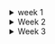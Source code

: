 <details>
 <summary> week 1 </summary>
 
# Introduction to Python
 
 * the introduction of using commands and how to navigate them
 * learnt how to apply the syntax of python
  
# Variables and Operators, data structure
  
* apply how to use different variables within python, such int, floats and decimal numbers
* got familier with the use of output variable to produce the task performed, such as normally used variable print()
* the application of true or false value, which is another variable in python
* data structures to asign mutliple variables
* the use of dictionaries by doing some exercises 
* the use of arithmetic operation to perform calculations
* the operators on strings, the use of operator to add two strings
* Completed some exercises to test myself how to narvigate with these different operators 
* got to learn about boolean values (True or False)

# Lists, Sets, Dictionaries and Tuples
  
* learnt how lists are used to store multiple items in a single variable using square brackets [ ]
* A set is a collection which is unordered, unchangeable, and unindexed. they using 
* also got to do some exercises to test myself how to list items in a variable
* learnt about dictionaries on how they are constructed and applied using curly { }, and they have keys and values
* learnt about tuples how they are differentiated from sets and lists using different brackets, for tuples we use curly brackets ()

# Methods that are used in python

* learnt how to use different methods such as
* remove() to remove from the list
* pop() to remove the specified index 
* del also remove specified index
* clear() emptied the list
* 
# Control flow (if , elif and else statements)

* got to learn how if statements are constructed to check the condition
* got to learn of "elif" keyword which is used if previous conditions were not true
* also got to learn how "else" keyword function to catches anything that is catched by preeciding conditions
* accessing tuple by using indexing format

# Loops 

* learnt how loops are used in python to execute statements
* With the while loop we can execute a set of statements as long as a condition is true
* with for loop i learnt that you can execute sets of statements
* With the continue statement we can stop the current iteration, and continue with the next
* With the break statement we can stop the loop even if the while condition is true
* the importance of using inreament while looping to avoid the loop continuing forever

# Factorials

* learnt that the factorial represented by a exclamation mark after a number
* also that is equal to the product of that number, all the integers below it to one
* also learnt that is important to check the input
* factorial can be used to check the variable type

# Functions 

* in python a function is defined using "def" keyword
* example: def my_function() 
* to call a function, use the functiopn name followed by parentheses
* The function body is indented and contains the code that performs the desired operation on the inputs, and the "return" keyword is used to specify the output
* a function may mutate a variable without returning anything
* Functions can take one or more arguments, and they may or may not return a value
* the special Python keyword "None" represents the absence of value, and it is the default return value for functions that do not explicitly return anything

# Classes and Objects

* when we define a class, we use an uppercase letter fintor the class name, and we start defining all the functions and attributes inside the class definition
* we usually begin by creating a special function called the initialization function, or "init" function, which gets called every time an instance of the class is created
* almost everything in Python is an object, with its properties and methods
* a Class is like an object constructor, or a "blueprint" for creating objects

# Int and Floats

* python automatically returns a float to accomodate non-whole numbers
* adding a float to an int or multiplying or using exponents

# Alternative number types(Decimal, Booleans and Strings)

* if you pass a second argument as a number it will convert the first argument as a number, it will convert the first argument from thaat base to base 10.
* learnt that if you pass a second argument as a number, it will convert the first argument from that base 10. for instance "100" in base 2 is equal to 4 in base 10
* also got to know that the first argument must always be a string, even if want to convert it from different base
* this is done because there may be non-numeric characters in the string that are valid in some bases
* learnt that python has another class decimal that addresses some of the issues we saw with floats
* got to understand that floats are great they have floating point errors that can be problematic in certain situations, such as when dealing money.
* to use use decimal module, you need to import the decimal class and the getContext function at the top of your code
* the getContext function returns a context object that holds global settings for using decimal class.
* with deciaml class you can instatiate a decimal object with a number value, for instance decimal 1 devided by decimal 3 returns 0,3333 with four deciaml places
* You can also pass in a float, but be aware that the decimal module will try to exactly replicate the float with all its digits, which may lead to floating point errors
* python easily casts integers to booleans -1 is true and 0 is false, anything except 0 is true
* in fact anything except 0 is true, so even -1 amd imaginary 1 are true, but float 0 imaginary 0 are false
* string is true, anything other than an empty string is also true
* the only false string is an empty one, but be careful not to accidentally have a space in there
* we can also cast data structures to booleans, an empty list or dictionary is false
* python has numerous tools to analyze and construct strings, and one of the most useful is slicing
* slicing refers to taking a portion of a string and returning it

# Formatting

* python has a few ways to create strings, including string concatenation and f-strings
* f-strings allows us to insert variable or expressions inside curly braces in a string
* we can also do rounding and number formatting with f-strings
* the format fuction is similar to f-strings and was used in vertions of python 3.6

# Multiple-line strings

* python has a handy feature for creating multi-line strings by using triple quotes.
* if we to include literal triple quotes in the string, we can escape them with backlash.
 
</details>
<details>
 <summary> Week 2 </summary>

# Functions

* we call the function performaOperation with two parameters to determine the sum by using the operation "sum"
* to address this we can assign a default value to the operation parameter using name parameters or keyword arguments
* when calling the function, pass in the message before or after the operation, as long as we specify which argument is which by using a comma to seperate them.
* args, there is a rule when using keyword arguments in python i.e they must come after the positional arguments
* while optional arguments are useful there is a funtional limitation to how many variables can be 
* if you want to allow users to pass in any number of variables, use the asterisk symbol before the argument name to create a pointer to the inputted variables.
* There is a rule when using keyword arguments in Python i.e. they must come after the positional arguments.
* The order of the first two arguments is important and cannot be changed. However, after these mandatory arguments, the keyword arguments can be in any order.
* While optional arguments are useful, there is a functional limitation to how many variables can be anticipated.
* If we want to allow users to pass in any number of variables, use the asterisk symbol before the argument name to create a pointer to the inputted variables.
* in order to handle keyword arguments, a method called kwargs can be used. Kwags is short for keyword arguments.
* Print kwargs to see that the keyword arguments are now stored as a dictionary instead of a tuple.
* This makes sense because keyword arguments have keys and values and can be passed in any order, so a dictionary is a more appropriate data structure for referencing them.

# Variable and Scope

* In our earlier section, *args and **kwargs were used to print out the arguments passed into a function.
* This allowed us to see a tuple and dictionary of the passed arguments. However, there's another method that allows us to access all the variables within a Python function without any asterisks. This method is called the "locals"
* However trying to reference outside it's scope will result in the error

  
* Locals()
   * Why is it named locals? These are the variable names that are only accessible locally within the function.
   * Remember, variables can be defined by any name within the function definition, and it will be available anywhere within that function.
   * However, trying to reference a variable outside its scope will result in an error.
   * in Python, there are two types of variables: local variables, which are defined inside the function, and global variables, which are defined outside the function in the main code block.
   * Thankfully, Python comes with a handy built-in function called globals that enables us to retrieve all of these variables.
 
* Global()
   * global variables are declared outside the function, you can access them throughout the program
   * if we define a vraible, meessage in the global scope and print in both functions, we can see they have access to it
   * pythom has multiple has a lot of backgrounds processes going on the scope of variables available.
 
 * lambda funcions
   * lambda functions can come in handy when you need to pass a function as an argument to another python function, such as sorted function that sorts a list of values
   * for instance if there is a list dictionaries and it needs to be sorted them based on a specific key, use the key parameter of sorted function
   * lambda functions are consise and convient for writing small functions that you need while writing code
   * use lambda function when an anonymous function is required for a short period of time
   * lambda use one expression

# Error handling and exception

* When working with Python, notice that sometimes these problems are referred to as errors, while other times are called exceptions.
* If official Python documentation is consulted, you will find that exceptions are determined during runtime and can be retried, whereas errors cannot be retried.
* there are numerous exceptions to this rule, even within the official Python code, it is not worth worrying too much about the terminology.
* in any case, they all function in a similar manner. Here is a controversial opinion: errors and exceptions are basically the same thing.
* All Python errors and exceptions ultimately stem from a class called the base exception. For instance, the division by zero error is a type of arithmetic error, which is a type of exception, which in turn extends the base exception class.
* he base exception class provides useful and powerful properties to exceptions, such as halting code execution and providing information about why and how the execution was halted.
* try/except - this is a zero division error. We have caught this exception and it will not be raised anymore. It is simply a class, it has attributes, you can create them, and they can even be returned.
* exceptions are nothing to worry about, but they do require some careful consideration.

# Catching exception by type

* We are going to catch the zero division specifically. There was a zero division error, and now that prints out. A type error statement can also be added, except type error and printed. But of course, there was a zero division error, not a type error. 

# Custom decorators

* learnt how custom decorators work and they can be created.
* got to know how they work.

# Raising Exceptions

* Add an argument and say if n is equal to zero, we raise an exception. Otherwise, we print n.
* an else statement is not used when raising an exceptions
* this is not needed because once the exception is raised, this execution will halt, and throw this exception and then the print n will never be reached.
* We, therefore, do not need an else statement there.


 </details>

 
 <details>
 <summary> Week 3 </summary>

 # GUI

 * learnt how to build a gui
 * learnt how to use Tkinter

</details>
 

